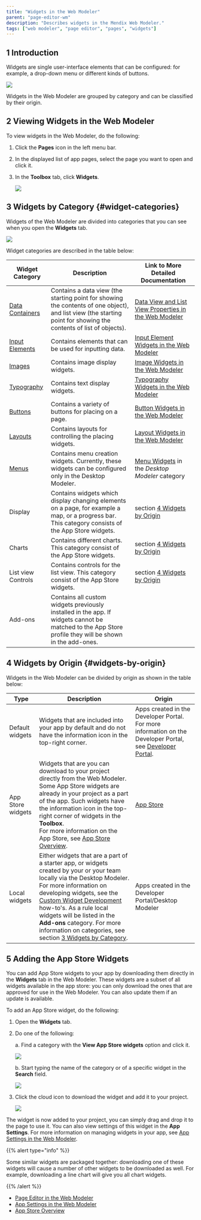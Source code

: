 ```yaml
---
title: "Widgets in the Web Modeler"
parent: "page-editor-wm"
description: "Describes widgets in the Mendix Web Modeler."
tags: ["web modeler", "page editor", "pages", "widgets"]
---
```


## 1 Introduction

Widgets are single user-interface elements that can be configured: for example, a drop-down menu or different kinds of buttons.

![](attachments/page-editor-widgets-wm/wm-widgets-examples.png)

Widgets in the Web Modeler are grouped by category and can be classified by their origin.

## 2 Viewing Widgets in the Web Modeler

To view widgets in the Web Modeler, do the following:

1. Click the **Pages** icon in the left menu bar.

2. In the displayed list of app pages, select the page you want to open and click it.

3. In the **Toolbox** tab, click **Widgets**.

   ![](attachments/page-editor-widgets-wm/wm-toolbox-widgets.png)

## 3 Widgets by Category {#widget-categories}

Widgets of the Web Modeler are divided into categories that you can see when you open the **Widgets** tab.

![](attachments/page-editor-widgets-wm/wm-widgets-categories.png)

Widget categories are described in the table below:

| Widget Category                                         | Description                                                  | Link to More Detailed Documentation                          |
| ------------------------------------------------------- | ------------------------------------------------------------ | ------------------------------------------------------------ |
| [Data Containers](page-editor-data-view-list-view-wm)   | Contains a data view (the starting point for showing the contents of one object), and list view (the starting point for showing the contents of list of objects). | [Data View and List View Properties in the Web Modeler](page-editor-data-view-list-view-wm) |
| [Input Elements](page-editor-widgets-input-elements-wm) | Contains elements that can be used for inputting data.       | [Input Element Widgets in the Web Modeler](page-editor-widgets-input-elements-wm) |
| [Images](page-editor-widgets-images-wm)                 | Contains image display widgets.                              | [Image Widgets in the Web Modeler](page-editor-widgets-images-wm) |
| [Typography](page-editor-widgets-typography-wm)         | Contains text display widgets.                               | [Typography Widgets in the Web Modeler](page-editor-widgets-typography-wm) |
| [Buttons](page-editor-widgets-buttons-wm)               | Contains a variety of buttons for placing on a page.         | [Button Widgets in the Web Modeler](page-editor-widgets-buttons-wm) |
| [Layouts](page-editor-widgets-layouts-wm)               | Contains layouts for controlling the placing widgets.        | [Layout Widgets in the Web Modeler](page-editor-widgets-layouts-wm) |
| [Menus](../menu-widgets)                                | Contains menu creation widgets. Currently, these widgets can be configured only in the Desktop Modeler. | [Menu Widgets](../menu-widgets) in the *Desktop Modeler* category |
| Display                                                 | Contains widgets which display changing elements on a page, for example a map, or a progress bar. This category consists of the App Store widgets. | section [4 Widgets by Origin](#widgets-by-origin)            |
| Charts                                                  | Contains different charts. This category consist of the App Store widgets. | section [4 Widgets by Origin](#widgets-by-origin)            |
| List view Controls                                      | Contains controls for the list view. This category consist of the App Store widgets. | section [4 Widgets by Origin](#widgets-by-origin)            |
| Add-ons                                                 | Contains all custom widgets previously installed in the app. If widgets cannot be matched to the App Store profile they will be shown in the add-ones. |                                                              |

## 4 Widgets by Origin {#widgets-by-origin}

Widgets in the Web Modeler can be divided by origin as shown in the table below:

| Type              | Description                                                  | Origin                                                       |
| ----------------- | ------------------------------------------------------------ | ------------------------------------------------------------ |
| Default widgets   | Widgets that are included into your app by default and do not have the information icon in the top-right corner. | Apps created in the Developer Portal. For more information on the Developer Portal, see [Developer Portal](https://docs.mendix.com/developerportal/). |
| App Store widgets | Widgets that are you can download to your project directly from the Web Modeler. Some App Store widgets are already in your project as a part of the app. Such widgets have the information icon in the top-right corner of widgets in the **Toolbox**. <br />For more information on the App Store, see [App Store Overview](/developerportal/app-store/app-store-overview). | [App Store](/developerportal/app-store/)                 |
| Local widgets     | Either widgets that are a part of a starter app, or widgets created by your or your team locally via the Desktop Modeler. For more information on developing widgets, see the [Custom Widget Development](../../howto/custom-widget-development/) how-to's. As a rule local widgets will be listed in the **Add-ons** category. For more information on categories, see section [3 Widgets by Category](#widget-categories). | Apps created in the  Developer Portal/Desktop Modeler        |

## 5 Adding the App Store Widgets

You can add App Store widgets to your app by downloading them directly in the **Widgets** tab in the Web Modeler. These widgets are a subset of all widgets available in the app store: you can only download the ones that are approved for use in the Web Modeler. You can also update them if an update is available.

To add an App Store widget, do the following:

1. Open the **Widgets** tab.

2.  Do one of the following: <br />

    a. Find a category with the **View App Store widgets** option and click it.  <br />

    ![](attachments/page-editor-widgets-wm/wm-view-app-store-widgets.png)<br />

    b.  Start typing the name of the category or of a specific widget in the **Search** field. <br />

    ![](attachments/page-editor-widgets-wm/wm-slider.png)

3.  Click the cloud icon to download the widget and add it to your project.

    ![](attachments/page-editor-widgets-wm/wm-app-store-download.png)

The widget is now added to your project, you can simply drag and drop it to the page to use it. You can also view settings of this widget in the **App Settings**.  For more information on managing widgets in your app, see [App Settings in the Web Modeler](app-settings-wm).

{{% alert type="info" %}}

Some similar widgets are packaged together: downloading one of these widgets will cause a number of other widgets to be downloaded as well. For example, downloading a line chart will give you all chart widgets.

{{% /alert %}}

* [Page Editor in the Web Modeler](page-editor-wm)
* [App Settings in the Web Modeler](app-settings-wm)
* [App Store Overview](/developerportal/app-store/app-store-overview)
